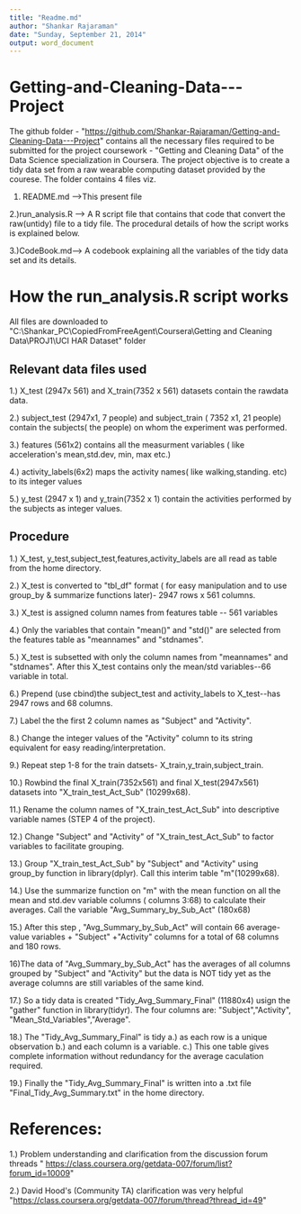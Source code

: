 ```yaml
---
title: "Readme.md"
author: "Shankar Rajaraman"
date: "Sunday, September 21, 2014"
output: word_document
---
```


Getting-and-Cleaning-Data---Project
===================================

The github folder - "https://github.com/Shankar-Rajaraman/Getting-and-Cleaning-Data---Project" contains all the necessary files required to be submitted for the project  coursework - "Getting and Cleaning Data" of the Data Science specialization in Coursera. The project objective is to create a tidy data set from a raw wearable computing dataset provided by the courese. The folder contains 4 files viz.

1) README.md  -->This present file

2.)run_analysis.R --> A R script file that contains that code that convert the raw(untidy) file to a tidy file. The procedural details of how the script works is explained below.

3.)CodeBook.md--> A codebook explaining all the variables of the tidy data set and its details.


How the run_analysis.R script works
==================================

All files are downloaded to "C:\Shankar_PC\CopiedFromFreeAgent\Coursera\Getting and Cleaning Data\PROJ1\UCI HAR Dataset" folder


Relevant data files used 
-----------------------
1.) X_test (2947x 561) and X_train(7352 x 561) datasets contain the rawdata  data. 

2.) subject_test (2947x1, 7 people) and subject_train ( 7352 x1, 21 people) contain the subjects( the people) on whom the experiment was performed. 

3.) features (561x2) contains all the measurment variables ( like acceleration's mean,std.dev, min, max etc.)

4.) activity_labels(6x2) maps the activity names( like walking,standing. etc) to its integer values

5.) y_test (2947 x 1) and y_train(7352 x 1) contain the activities performed by the subjects as integer values.


Procedure
---------

1.) X_test, y_test,subject_test,features,activity_labels are all read as table from the home directory.

2.) X_test is converted to "tbl_df"  format ( for easy manipulation and to use group_by & summarize functions later)- 2947 rows x 561 columns.

3.) X_test is  assigned column names from features table -- 561 variables

4.) Only the variables that contain "mean()" and "std()" are selected from the features table as "meannames" and "stdnames".

5.) X_test is subsetted with only the column names from "meannames" and "stdnames". After this X_test contains only the mean/std 
variables--66 variable in total.

6.) Prepend (use cbind)the subject_test and activity_labels to X_test--has 2947 rows and 68 columns.

7.) Label the the first 2 column names as "Subject" and "Activity".

8.) Change the integer values of the "Activity" column to its string equivalent for easy reading/interpretation.

9.) Repeat step 1-8 for the train datsets- X_train,y_train,subject_train.

10.) Rowbind the final X_train(7352x561) and final X_test(2947x561) datasets into "X_train_test_Act_Sub" (10299x68).

11.) Rename the column names of  "X_train_test_Act_Sub" into descriptive variable names (STEP 4 of the project). 
 
12.) Change "Subject" and "Activity"  of  "X_train_test_Act_Sub" to factor variables to facilitate grouping.

13.) Group "X_train_test_Act_Sub" by "Subject" and "Activity" using group_by function in library(dplyr). Call this interim table  "m"(10299x68).

14.) Use the summarize function on "m" with the mean function on all the mean and std.dev variable columns ( columns 3:68) to calculate their averages. Call the variable "Avg_Summary_by_Sub_Act" (180x68) 

15.) After this step , "Avg_Summary_by_Sub_Act"  will contain 66 average-value variables + "Subject" +"Activity" columns for a total of 68 columns and 180 rows. 

16)The data of  "Avg_Summary_by_Sub_Act" has the averages of all columns grouped by "Subject" and "Activity" but the data is NOT tidy yet as the average columns are still variables of the same kind. 

17.) So a tidy data is created  "Tidy_Avg_Summary_Final" (11880x4) usign the "gather" function in library(tidyr). The four columns are: "Subject","Activity", "Mean_Std_Variables","Average".  

18.) The "Tidy_Avg_Summary_Final" is tidy 
        a.) as each row is a unique observation 
	b.) and each column is a variable. 
	c.) This one table gives complete information without redundancy for the average caculation required.

19.) Finally the  "Tidy_Avg_Summary_Final" is written into a .txt file "Final_Tidy_Avg_Summary.txt" in the home directory.

References:
==========

1.) Problem understanding and clarification from the discussion forum  threads 
" https://class.coursera.org/getdata-007/forum/list?forum_id=10009"

2.) David Hood's (Community TA) clarification was very helpful
"https://class.coursera.org/getdata-007/forum/thread?thread_id=49"




